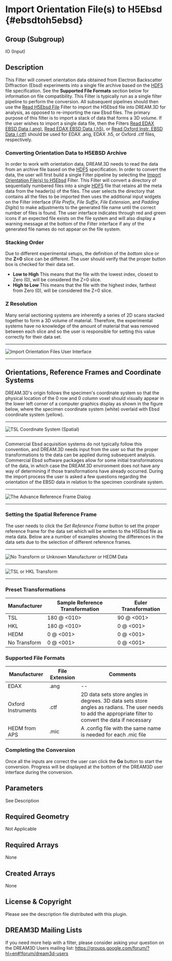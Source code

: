 Import Orientation File(s) to H5Ebsd {#ebsdtoh5ebsd}
=============

## Group (Subgroup) ##
IO (Input)

## Description ##
This Filter will convert orientation data obtained from Electron Backscatter Diffraction (Ebsd) experiments into a single file archive based on the [HDF5](http://www.hdfgroup.org) file specification. See the **Supported File Formats** section below for information on file compatibility. This Filter is typically run as a single filter pipeline to perform the conversion. All subsequent pipelines should then use the [Read H5Ebsd File](readh5ebsd.html) Filter to import the H5Ebsd file into DREAM.3D for analysis, as opposed to re-importing the raw Ebsd files.  The primary purpose of this filter is to import a stack of data that forms a 3D volume.  If the user wishes to import a single data file, then the Filters [Read EDAX EBSD Data (.ang)](ReadAngData.html ""), [Read EDAX EBSD Data (.h5)](ReadEdaxH5Data.html ""), or [Read Oxford Instr. EBSD Data (.ctf)](ReadCtfData.html "") should be used for EDAX .ang, EDAX .h5, or Oxford .ctf files, respectively.

### Converting Orientation Data to H5EBSD Archive ###
In order to work with orientation data, DREAM.3D needs to read the data from an archive file based on the [HDF5](http://www.hdfgroup.org) specification. In order to convert the data, the user will first build a single Filter pipeline by selecting the [Import Orientation File(s) to H5Ebsd](EbsdToH5Ebsd.html "") Filter. This Filter will convert a directory of sequentially numbered files into a single [HDF5](http://www.hdfgroup.org) file that retains all the meta data from the header(s) of the files. The user selects the directory that contains all the files to be imported then uses the additional input widgets on the Filter interface (_File Prefix_, _File Suffix_, _File Extension_, and _Padding Digits_) to make adjustments to the generated file name until the correct number of files is found. The user interface indicates through red and green icons if an expected file exists on the file system and will also display a warning message at the bottom of the Filter interface if any of the generated file names do not appear on the file system.

### Stacking Order ###
Due to different experimental setups, the definition of the _bottom_ slice or the **Z=0** slice can be different. The user should verify that the proper button box is checked for their data set. 

+ **Low to High** This means that the file with the lowest index, closest to Zero (0), will be considered the Z=0 slice.
+ **High to Low** This means that the file with the highest index, farthest from Zero (0), will be considered the Z=0 slice.

### Z Resolution ###
Many serial sectioning systems are inherently a series of 2D scans stacked together to form a 3D volume of material. Therefore, the experimental systems have no knowledge of the amount of material that was removed between each slice and so the user is responsible for setting this value correctly for their data set.

-----

![Import Orientation Files User Interface](images/ImportOrientationDataFilter.png)

-----

## Orientations, Reference Frames and Coordinate Systems
DREAM.3D's origin follows the specimen's coordinate system so that the physical location of the 0 row and 0 column voxel should visually appear in the lower left corner of a computer graphics display as shown in the figure below, where the specimen coordinate system (white) overlaid with Ebsd coordinate system (yellow).

-----

![TSL Coordinate System (Spatial)](images/CoordinateSystem1.png)

-----

Commercial Ebsd acquisition systems do not typically follow this convention, and DREAM.3D needs input from the user so that the proper transformations to the data can be applied during subsequent analysis. Commercial Ebsd software packages allow for some initial transformations of the data, in which case the DREAM.3D environment does not have any way of determining if those transformations have already occurred. During the import process the user is asked a few questions regarding the orientation of the EBSD data in relation to the specimen coordinate system.

-----

![The Advance Reference Frame Dialog](images/EbsdToH5Ebsd_ReferenceFrameDialog.png)

-----

### Setting the Spatial Reference Frame ###
The user needs to click the _Set Reference Frame_ button to set the proper reference frame for the data set which will be written to the H5Ebsd file as meta data. Below are a number of examples showing the differences in the data sets due to the selection of different reference frames.

---

![No Transform or Unknown Manufacturer or HEDM Data](images/NoUnknown_HEDM_RefFrame.png)

---

![TSL or HKL Transform](images/EDAX_HKL_RefFrame.png)

---

### Preset Transformations ###
| Manufacturer | Sample Reference Transformation | Euler Transformation |  
|  ------	| ------	| ------	|  
| TSL | 180 @ <010> | 90 @ <001> |
| HKL | 180 @ <010> | 0 @ <001> |  
| HEDM | 0 @ <001> | 0 @ <001>
| No Transform | 0 @ <001> | 0 @ <001>

### Supported File Formats ###
| Manufacturer  | File Extension | Comments |  
|---------------|----------------|----------|  
| EDAX  | .ang | --|  
| Oxford Instruments | .ctf | 2D data sets store angles in degrees. 3D data sets store angles as radians. The user needs to add the appropriate filter to convert the data if necessary |  
| HEDM from APS | .mic | A .config file with the same name is needed for each .mic file |

### Completing the Conversion ###
Once all the inputs are correct the user can click the **Go** button to start the conversion. Progress will be displayed at the bottom of the DREAM3D user interface during the conversion.


## Parameters ##
See Description 

## Required Geometry ##
Not Applicable

## Required Arrays ##
None

## Created Arrays ##
None


## License & Copyright ##

Please see the description file distributed with this plugin.

## DREAM3D Mailing Lists ##

If you need more help with a filter, please consider asking your question on the DREAM3D Users mailing list:
https://groups.google.com/forum/?hl=en#!forum/dream3d-users


